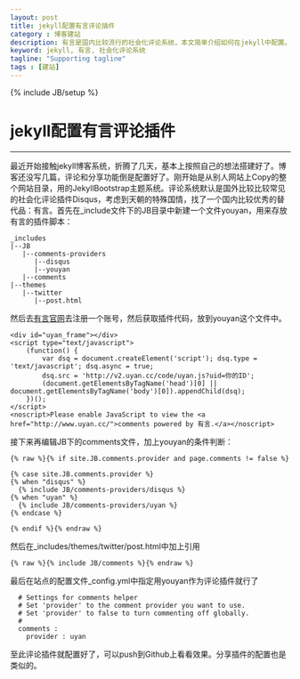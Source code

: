 ```yaml
---
layout: post
title: jekyll配置有言评论插件
category : 博客建站
description: 有言是国内比较流行的社会化评论系统，本文简单介绍如何在jekyll中配置。
keyword: jekyll, 有言, 社会化评论系统
tagline: "Supporting tagline"
tags : [建站]
---
```

{% include JB/setup %}
# jekyll配置有言评论插件
---

最近开始接触jekyll博客系统，折腾了几天，基本上按照自己的想法搭建好了。博客还没写几篇，评论和分享功能倒是配置好了。刚开始是从别人网站上Copy的整个网站目录，用的JekyllBootstrap主题系统。评论系统默认是国外比较比较常见的社会化评论插件Disqus，考虑到天朝的特殊国情，找了一个国内比较优秀的替代品：有言。首先在_include文件下的JB目录中新建一个文件youyan，用来存放有言的插件脚本：

	_includes
	|--JB
	   |--comments-providers
	      |--disqus
	      |--youyan
	   |--comments
	|--themes
	   |--twitter
	      |--post.html

然后去[有言官网](http://www.uyan.cc/)去注册一个账号，然后获取插件代码，放到youyan这个文件中。

	<div id="uyan_frame"></div>
	<script type="text/javascript">
	    (function() {
	        var dsq = document.createElement('script'); dsq.type = 'text/javascript'; dsq.async = true;
	        dsq.src = 'http://v2.uyan.cc/code/uyan.js?uid=你的ID';
	        (document.getElementsByTagName('head')[0] || document.getElementsByTagName('body')[0]).appendChild(dsq);
	    })();
	</script>
	<noscript>Please enable JavaScript to view the <a href="http://www.uyan.cc/">comments powered by 有言.</a></noscript>

接下来再编辑JB下的comments文件，加上youyan的条件判断：

	{% raw %}{% if site.JB.comments.provider and page.comments != false %}

	{% case site.JB.comments.provider %}
	{% when "disqus" %}
	  {% include JB/comments-providers/disqus %}
	{% when "uyan" %}
	  {% include JB/comments-providers/uyan %}
	{% endcase %}

	{% endif %}{% endraw %}

然后在_includes/themes/twitter/post.html中加上引用

	{% raw %}{% include JB/comments %}{% endraw %}

最后在站点的配置文件_config.yml中指定用youyan作为评论插件就行了

	  # Settings for comments helper
	  # Set 'provider' to the comment provider you want to use.
	  # Set 'provider' to false to turn commenting off globally.
	  #
	  comments :
	    provider : uyan

至此评论插件就配置好了，可以push到Github上看看效果。分享插件的配置也是类似的。